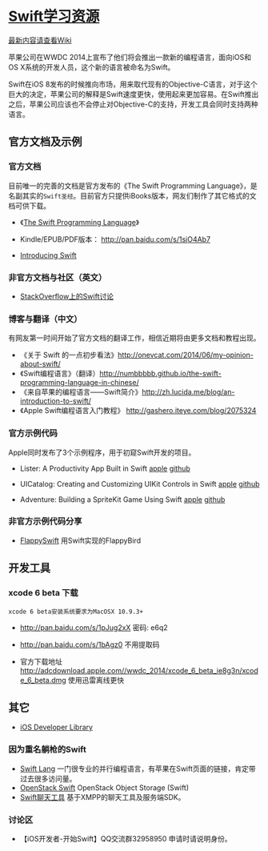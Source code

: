 # [Swift学习资源](https://github.com/Lax/iOS-Swift-Demos/wiki)
[最新内容请查看Wiki](https://github.com/Lax/iOS-Swift-Demos/wiki)


苹果公司在WWDC 2014上宣布了他们将会推出一款新的编程语言，面向iOS和OS X系统的开发人员，这个新的语言被命名为Swift。

Swift在iOS 8发布的时候推向市场，用来取代现有的Objective-C语言，对于这个巨大的决定，苹果公司的解释是Swift速度更快，使用起来更加容易。在Swift推出之后，苹果公司应该也不会停止对Objective-C的支持，开发工具会同时支持两种语言。


## 官方文档及示例

### 官方文档

目前唯一的完善的文档是官方发布的《The Swift Programming Language》，是名副其实的```Swift圣经```。目前官方只提供iBooks版本，网友们制作了其它格式的文档可供下载。

*    《[The Swift Programming Language](https://developer.apple.com/library/prerelease/ios/documentation/Swift/Conceptual/Swift_Programming_Language/)》
*    Kindle/EPUB/PDF版本： http://pan.baidu.com/s/1sjO4Ab7

*    [Introducing Swift](https://developer.apple.com/swift/)

### 非官方文档与社区（英文）

*    [StackOverflow上的Swift讨论](http://stackoverflow.com/questions/tagged/swift-language)

### 博客与翻译（中文）

有网友第一时间开始了官方文档的翻译工作，相信近期将由更多文档和教程出现。

*    《关于 Swift 的一点初步看法》http://onevcat.com/2014/06/my-opinion-about-swift/
*    《Swift编程语言》（翻译）http://numbbbbb.github.io/the-swift-programming-language-in-chinese/
*    《来自苹果的编程语言——Swift简介》http://zh.lucida.me/blog/an-introduction-to-swift/
*    《Apple Swift编程语言入门教程》 http://gashero.iteye.com/blog/2075324

### 官方示例代码

Apple同时发布了3个示例程序，用于初窥Swift开发的项目。

*    Lister: A Productivity App Built in Swift
[apple](https://developer.apple.com/library/prerelease/ios/samplecode/Lister-Swift/Introduction/Intro.html#//apple_ref/doc/uid/TP40014512)
[github](https://github.com/Lax/iOS-Swift-Demos/tree/master/ListerAProductivityAppBuiltinSwift)

*    UICatalog: Creating and Customizing UIKit Controls in Swift
[apple](https://developer.apple.com/library/prerelease/ios/samplecode/UICatalog-Swift/Introduction/Intro.html#//apple_ref/doc/uid/TP40014577)
[github](https://github.com/Lax/iOS-Swift-Demos/tree/master/UICatalog:CreatingandCustomizingUIKitControlsinSwift)

*    Adventure: Building a SpriteKit Game Using Swift
[apple](https://developer.apple.com/library/prerelease/ios/samplecode/Adventure-Swift/Introduction/Intro.html#//apple_ref/doc/uid/TP40014639)
[github](https://github.com/Lax/iOS-Swift-Demos/tree/master/AdventureBuildingaSpriteKitgameusingSwift)


### 非官方示例代码分享

*    [FlappySwift](https://github.com/fullstackio/FlappySwift)  用Swift实现的FlappyBird


## 开发工具
### xcode 6 beta 下载

```xcode 6 beta安装系统要求为MacOSX 10.9.3+```

*    http://pan.baidu.com/s/1pJug2xX 密码: e6q2 
*    http://pan.baidu.com/s/1bAgz0  不用提取码

*    官方下载地址 http://adcdownload.apple.com//wwdc_2014/xcode_6_beta_ie8g3n/xcode_6_beta.dmg 使用迅雷离线更快

## 其它

*    [iOS Developer Library](https://developer.apple.com/library/prerelease/ios/navigation/)

### 因为重名躺枪的Swift
*    [Swift Lang](http://swift-lang.org) 一门很专业的并行编程语言，有苹果在Swift页面的链接，肯定带过去很多访问量。
*    [OpenStack Swift](https://github.com/openstack/swift) OpenStack Object Storage (Swift)
*    [Swift聊天工具](http://swift.im) 基于XMPP的聊天工具及服务端SDK。

### 讨论区
*    【iOS开发者-开始Swift】QQ交流群32958950 申请时请说明身份。
